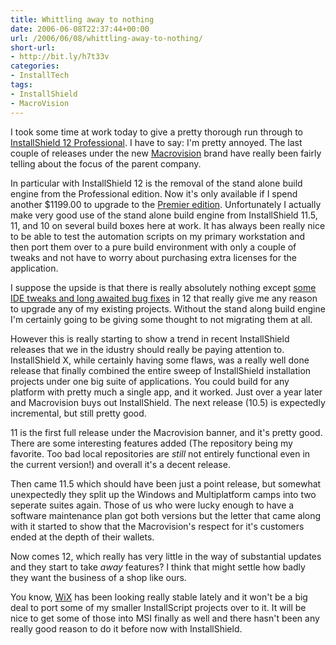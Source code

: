 ```yaml
---
title: Whittling away to nothing
date: 2006-06-08T22:37:44+00:00
url: /2006/06/08/whittling-away-to-nothing/
short-url:
- http://bit.ly/h7t33v
categories:
- InstallTech
tags:
- InstallShield
- MacroVision
---
```

I took some time at work today to give a pretty thorough run through to <a href="http://www.macrovision.com/products/flexnet_installshield/installshield/editions/professional.shtml">InstallShield 12 Professional</a>. I have to say: I'm pretty annoyed. The last couple of releases under the new <a href="http://www.macrovision.com">Macrovision</a> brand have really been fairly telling about the focus of the parent company.

In particular with InstallShield 12 is the removal of the stand alone build engine from the Professional edition. Now it's only available if I spend another $1199.00 to upgrade to the <a href="http://www.macrovision.com/products/flexnet_installshield/installshield/editions/premier.shtml">Premier edition</a>. Unfortunately I actually make very good use of the stand alone build engine from InstallShield 11.5, 11, and 10 on several build boxes here at work. It has always been really nice to be able to test the automation scripts on my primary workstation and then port them over to a pure build environment with only a couple of tweaks and not have to worry about purchasing extra licenses for the application.

I suppose the upside is that there is really absolutely nothing except <a href="http://www.macrovision.com/downloads/products/flexnet_installshield/installshield/release_notes/is12_relnotes.shtml">some IDE tweaks and long awaited bug fixes</a> in 12 that really give me any reason to upgrade any of my existing projects. Without the stand along build engine I'm certainly going to be giving some thought to not migrating them at all.

However this is really starting to show a trend in recent InstallShield releases that we in the idustry should really be paying attention to. InstallShield X, while certainly having some flaws, was a really well done release that finally combined the entire sweep of InstallShield installation projects under one big suite of applications. You could build for any platform with pretty much a single app, and it worked. Just over a year later and Macrovision buys out InstallShield. The next release (10.5) is expectedly incremental, but still pretty good.

11 is the first full release under the Macrovision banner, and it's pretty good. There are some interesting features added (The repository being my favorite. Too bad local repositories are <em>still</em> not entirely functional even in the current version!) and overall it's a decent release.

Then came 11.5 which should have been just a point release, but somewhat unexpectedly they split up the Windows and Multiplatform camps into two seperate suites again. Those of us who were lucky enough to have a software maintenance plan got both versions but the letter that came along with it started to show that the Macrovision's respect for it's customers ended at the depth of their wallets.

Now comes 12, which really has very little in the way of substantial updates and they start to take <em>away</em> features? I think that might settle how badly they want the business of a shop like ours.

You know, <a href="http://wix.sourceforge.net/">WiX</a> has been looking really stable lately and it won't be a big deal to port some of my smaller InstallScript projects over to it. It will be nice to get some of those into MSI finally as well and there hasn't been any really good reason to do it before now with InstallShield.
